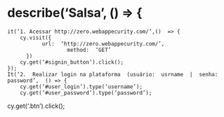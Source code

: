# describe(‘Salsa’, ()  => {
	it(‘1. Acessar http://zero.webappecurity.com/’,()  => {
		cy.visit({
		       url:  ‘http://zero.webappecurity.com/’,
         		       method:  ‘GET’ 
		  })
		cy.get(‘#signin_button’).click();
	});
	It(‘2.  Realizar login na plataforma  (usuário:  usrname  |  senha:  password’,  () => {
		cy.get(‘#user_login’).type(‘username’);
		cy.get(‘#user_password’).type(‘password’);
cy.get(‘.btn’).click();
